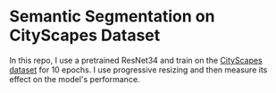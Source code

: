 # Semantic Segmentation on CityScapes Dataset

In this repo, I use a pretrained ResNet34 and train on the [CityScapes dataset](https://www.cityscapes-dataset.com/) for 10 epochs. I use progressive resizing and then measure its effect on the model's performance.
